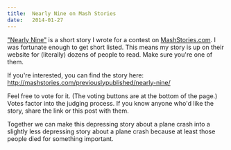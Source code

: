 ```yaml
---
title:  Nearly Nine on Mash Stories
date:   2014-01-27
---
```

<a href="http://mashstories.com/previouslypublished/nearly-nine/">"Nearly Nine"</a> is a short story I wrote for a contest on <a href="http://www.mashstories.com">MashStories.com</a>. I was fortunate enough to get short listed. This means my story is up on their website for (literally) dozens of people to read. Make sure you're one of them.

<!--more-->

If you're interested, you can find the story here: <a href="http://mashstories.com/previouslypublished/nearly-nine/">http://mashstories.com/previouslypublished/nearly-nine/</a>

Feel free to vote for it. (The voting buttons are at the bottom of the page.) Votes factor into the judging process. If you know anyone who'd like the story, share the link or this post with them.

Together we can make this depressing story about a plane crash into a slightly less depressing story about a plane crash because at least those people died for something important.

